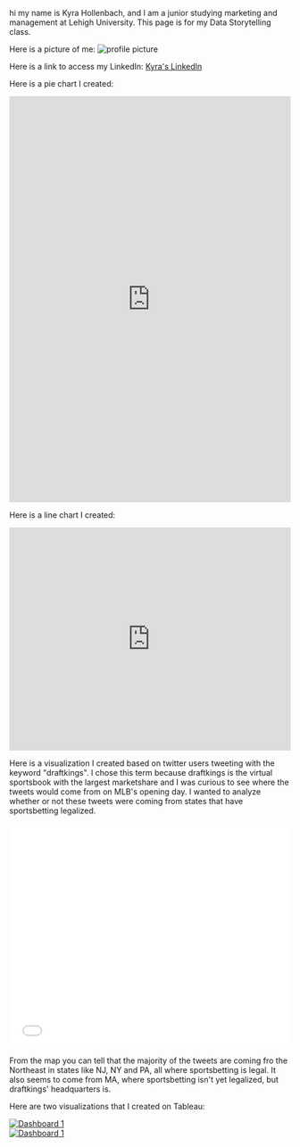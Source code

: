 hi my name is Kyra Hollenbach, and I am a junior studying marketing and management at Lehigh University. This page is for my Data Storytelling class.

Here is a picture of me:
![profile picture](https://yt3.ggpht.com/ytc/AAUvwnhAuHaluCJCkhqPClH0iBP-fdu8vN2oNVY4mcNgDGg=s900-c-k-c0x00ffffff-no-rj) 

Here is a link to access my LinkedIn:
[Kyra's LinkedIn](https://www.linkedin.com/in/kyrahollenbach/)

Here is a pie chart I created:
<iframe title="Lehigh University Enrollment Fall 2020" aria-label="chart" id="datawrapper-chart-ma8gi" src="https://datawrapper.dwcdn.net/ma8gi/1/" scrolling="no" frameborder="0" style="width: 0; min-width: 100% !important; border: none;" height="728"></iframe><script type="text/javascript">!function(){"use strict";window.addEventListener("message",(function(a){if(void 0!==a.data["datawrapper-height"])for(var e in a.data["datawrapper-height"]){var t=document.getElementById("datawrapper-chart-"+e)||document.querySelector("iframe[src*='"+e+"']");t&&(t.style.height=a.data["datawrapper-height"][e]+"px")}}))}();
</script>


Here is a line chart I created:
<iframe title="Lehigh 10-Year Enrollment (2011-2020)" aria-label="Interactive line chart" id="datawrapper-chart-QZpTX" src="https://datawrapper.dwcdn.net/QZpTX/1/" scrolling="no" frameborder="0" style="width: 0; min-width: 100% !important; border: none;" height="400"></iframe><script type="text/javascript">!function(){"use strict";window.addEventListener("message",(function(a){if(void 0!==a.data["datawrapper-height"])for(var e in a.data["datawrapper-height"]){var t=document.getElementById("datawrapper-chart-"+e)||document.querySelector("iframe[src*='"+e+"']");t&&(t.style.height=a.data["datawrapper-height"][e]+"px")}}))}();
</script>

Here is a visualization I created based on twitter users tweeting with the keyword "draftkings". I chose this term because draftkings is the virtual sportsbook with the largest marketshare and I was curious to see where the tweets would come from on MLB's opening day. I wanted to analyze whether or not these tweets were coming from states that have sportsbetting legalized.
<style>.embed-container {position: relative; padding-bottom: 80%; height: 0; max-width: 100%;} .embed-container iframe, .embed-container object, .embed-container iframe{position: absolute; top: 0; left: 0; width: 100%; height: 100%;} small{position: absolute; z-index: 40; bottom: 0; margin-bottom: -15px;}</style><div class="embed-container"><iframe width="500" height="400" frameborder="0" scrolling="no" marginheight="0" marginwidth="0" title="draftkings tweets on opening day" src="//lu.maps.arcgis.com/apps/Embed/index.html?webmap=25d9423aecbe434ca4915a02c3728eb4&extent=-149.8681,3.1267,-52.8369,55.5084&zoom=true&previewImage=false&scale=true&disable_scroll=true&theme=light"></iframe></div>
From the map you can tell that the majority of the tweets are coming fro the Northeast in states like NJ, NY and PA, all where sportsbetting is legal. It also seems to come from MA, where sportsbetting isn't yet legalized, but draftkings' headquarters is.


Here are two visualizations that I created on Tableau:
<div class='tableauPlaceholder' id='viz1618196588275' style='position: relative'><noscript><a href='#'><img alt='Dashboard 1 ' src='https:&#47;&#47;public.tableau.com&#47;static&#47;images&#47;ML&#47;MLBHomeTeamStats2016&#47;Dashboard1&#47;1_rss.png' style='border: none' /></a></noscript><object class='tableauViz'  style='display:none;'><param name='host_url' value='https%3A%2F%2Fpublic.tableau.com%2F' /> <param name='embed_code_version' value='3' /> <param name='site_root' value='' /><param name='name' value='MLBHomeTeamStats2016&#47;Dashboard1' /><param name='tabs' value='no' /><param name='toolbar' value='yes' /><param name='static_image' value='https:&#47;&#47;public.tableau.com&#47;static&#47;images&#47;ML&#47;MLBHomeTeamStats2016&#47;Dashboard1&#47;1.png' /> <param name='animate_transition' value='yes' /><param name='display_static_image' value='yes' /><param name='display_spinner' value='yes' /><param name='display_overlay' value='yes' /><param name='display_count' value='yes' /><param name='language' value='en' /><param name='filter' value='publish=yes' /></object></div> 


<div class='tableauPlaceholder' id='viz1618196712231' style='position: relative'><noscript><a href='#'><img alt='Dashboard 1 ' src='https:&#47;&#47;public.tableau.com&#47;static&#47;images&#47;ML&#47;MLBHomeTeamStats2016&#47;Dashboard1&#47;1_rss.png' style='border: none' /></a></noscript><object class='tableauViz'  style='display:none;'><param name='host_url' value='https%3A%2F%2Fpublic.tableau.com%2F' /> <param name='embed_code_version' value='3' /> <param name='site_root' value='' /><param name='name' value='MLBHomeTeamStats2016&#47;Dashboard1' /><param name='tabs' value='no' /><param name='toolbar' value='yes' /><param name='static_image' value='https:&#47;&#47;public.tableau.com&#47;static&#47;images&#47;ML&#47;MLBHomeTeamStats2016&#47;Dashboard1&#47;1.png' /> <param name='animate_transition' value='yes' /><param name='display_static_image' value='yes' /><param name='display_spinner' value='yes' /><param name='display_overlay' value='yes' /><param name='display_count' value='yes' /><param name='language' value='en' /></object></div>                <script type='text/javascript'>                    var divElement = document.getElementById('viz1618196712231');                    var vizElement = divElement.getElementsByTagName('object')[0];                    if ( divElement.offsetWidth > 800 ) { vizElement.style.width='100%';vizElement.style.height=(divElement.offsetWidth*0.75)+'px';} else if ( divElement.offsetWidth > 500 ) { vizElement.style.width='100%';vizElement.style.height=(divElement.offsetWidth*0.75)+'px';} else { vizElement.style.width='100%';vizElement.style.height='827px';}                     var scriptElement = document.createElement('script');                    scriptElement.src = 'https://public.tableau.com/javascripts/api/viz_v1.js';                    vizElement.parentNode.insertBefore(scriptElement, vizElement);                </script>


